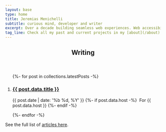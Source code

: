 ```yaml
---
layout: base
type: home
title: Jeremias Menichelli
subtitle: curious mind, developer and writer
excerpt: Over a decade building seamless web experiences. Web accessibility advocate. Technical lead behind award-winning sites. Design system tinkerer. Community and event ambassador.
tag_line: Check all my past and current projects in my [about](/about) page.
---
```


<div class="section section__with-divider">
  <header>
      <h2 class="section__title">Writing</h2>
  </header>
  <ol class="list" role="list" aria-label="Articles">
    {%- for post in collections.latestPosts -%}
      <li class="list__item" role="listitem">
        <h3 class="list__title">
          <a class="list__title__link" href="{{ post.url }}">{{ post.data.title }}</a>
        </h3>
        <p class="list__subtitle">
          <time datetime="{{ post.date | date: '%Y-%m-%d' }}">{{ post.date | date: '%b %d, %Y' }}</time>
          {%- if post.data.host -%}
            &nbsp;<span class="list__host">For {{ post.data.host }}</span>
          {%- endif -%}
        </p>
      </li>
    {%- endfor -%}
  </ol>
  <div class="card">
    <p class="card__tag-line">See the full list of <a href="/writing">articles here</a>.</p>
  </div>
</div>

